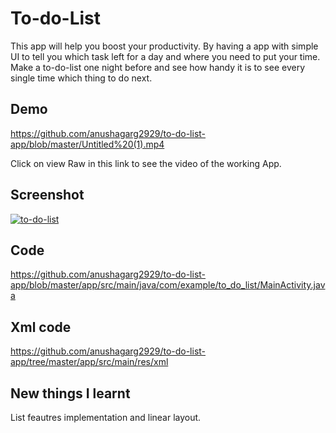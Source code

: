 # To-do-List

This app will help you boost your productivity. By having a app with simple UI to tell you which task left for a day and where you need to put your time. Make a to-do-list one night before and see how handy it is to see every single time which thing to do next.   



## Demo

https://github.com/anushagarg2929/to-do-list-app/blob/master/Untitled%20(1).mp4

Click on view Raw in this link to see the video of the working App.


## Screenshot

<a href="https://ibb.co/YPdLJTb"><img src="https://i.ibb.co/pbKLNrn/to-do-list.png" alt="to-do-list" border="0"></a>

## Code

https://github.com/anushagarg2929/to-do-list-app/blob/master/app/src/main/java/com/example/to_do_list/MainActivity.java

## Xml code

https://github.com/anushagarg2929/to-do-list-app/tree/master/app/src/main/res/xml
## New things I learnt

List feautres implementation and linear layout.
